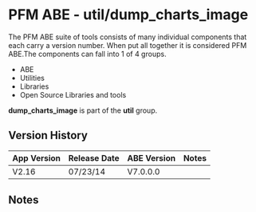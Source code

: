# PFM ABE - util/dump_charts_image

The PFM ABE suite of tools consists of many individual components that each carry a version number.  When put all together it is considered PFM ABE.The components can fall into 1 of 4 groups.
- ABE
- Utilities
- Libraries
- Open Source Libraries and tools

**dump_charts_image** is part of the **util** group.

## Version History

|App Version|Release Date|ABE Version|Notes|
|-------|------------|-----|---|
|V2.16|07/23/14|V7.0.0.0|  |

## Notes
